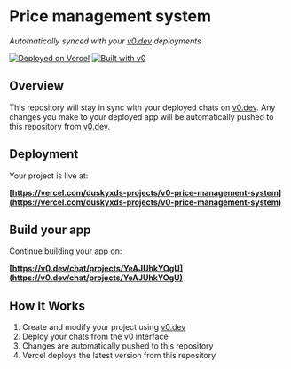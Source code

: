 # Price management system

*Automatically synced with your [v0.dev](https://v0.dev) deployments*

[![Deployed on Vercel](https://img.shields.io/badge/Deployed%20on-Vercel-black?style=for-the-badge&logo=vercel)](https://vercel.com/duskyxds-projects/v0-price-management-system)
[![Built with v0](https://img.shields.io/badge/Built%20with-v0.dev-black?style=for-the-badge)](https://v0.dev/chat/projects/YeAJUhkYOgU)

## Overview

This repository will stay in sync with your deployed chats on [v0.dev](https://v0.dev).
Any changes you make to your deployed app will be automatically pushed to this repository from [v0.dev](https://v0.dev).

## Deployment

Your project is live at:

**[https://vercel.com/duskyxds-projects/v0-price-management-system](https://vercel.com/duskyxds-projects/v0-price-management-system)**

## Build your app

Continue building your app on:

**[https://v0.dev/chat/projects/YeAJUhkYOgU](https://v0.dev/chat/projects/YeAJUhkYOgU)**

## How It Works

1. Create and modify your project using [v0.dev](https://v0.dev)
2. Deploy your chats from the v0 interface
3. Changes are automatically pushed to this repository
4. Vercel deploys the latest version from this repository
